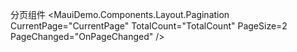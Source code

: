 分页组件 
<MauiDemo.Components.Layout.Pagination CurrentPage="CurrentPage" TotalCount="TotalCount" PageSize=2 PageChanged="OnPageChanged" />
